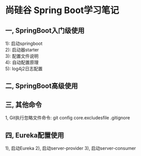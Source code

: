 # 尚硅谷 Spring Boot学习笔记


## 一, SpringBoot入门级使用
1): 启动springboot     
2): 启动器starter     
3): 配置文件说明     
4): 自动配置原理     
5): log4j2日志配置     

## 二, SpringBoot高级使用


## 三, 其他命令
1, Git执行忽略文件命令: git config core.excludesfile .gitignore      


## 四, Eureka配置使用
1), 启动Eureka
2), 启动server-provider
3), 启动server-consumer